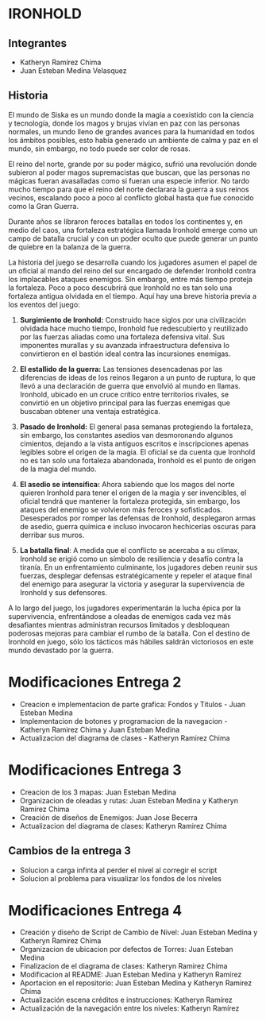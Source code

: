 # IRONHOLD

## Integrantes
- Katheryn Ramírez Chima
- Juan Esteban Medina Velasquez

## Historia
 
El mundo de Siska es un mundo donde la magia a coexistido con la ciencia y tecnología, donde los magos y brujas vivían en paz con las personas normales, un mundo lleno de grandes avances para la humanidad en todos los ámbitos posibles, esto había generado un ambiente de calma y paz en el mundo, sin embargo, no todo puede ser color de rosas.

El reino del norte, grande por su poder mágico, sufrió una revolución donde subieron al poder magos supremacistas que buscan, que las personas no mágicas fueran avasalladas como si fueran una especie inferior. No tardo mucho tiempo para que el reino del norte declarara la guerra a sus reinos vecinos, escalando poco a poco al conflicto global hasta que fue conocido como la Gran Guerra.

Durante años se libraron feroces batallas en todos los continentes y, en medio del caos, una fortaleza estratégica llamada Ironhold emerge como un campo de batalla crucial y con un poder oculto que puede generar un punto de quiebre en la balanza de la guerra.

La historia del juego se desarrolla cuando los jugadores asumen el papel de un oficial al mando del reino del sur encargado de defender Ironhold contra los implacables ataques enemigos. Sin embargo, entre más tiempo proteja la fortaleza. Poco a poco descubrirá que Ironhold no es tan solo una fortaleza antigua olvidada en el tiempo. Aquí hay una breve historia previa a los eventos del juego:

1. **Surgimiento de Ironhold:** Construido hace siglos por una civilización olvidada hace mucho tiempo, Ironhold fue redescubierto y reutilizado por las fuerzas aliadas como una fortaleza defensiva vital. Sus imponentes murallas y su avanzada infraestructura defensiva lo convirtieron en el bastión ideal contra las incursiones enemigas.

2. **El estallido de la guerra:** Las tensiones desencadenas por las diferencias de ideas de los reinos llegaron a un punto de ruptura, lo que llevó a una declaración de guerra que envolvió al mundo en llamas. Ironhold, ubicado en un cruce crítico entre territorios rivales, se convirtió en un objetivo principal para las fuerzas enemigas que buscaban obtener una ventaja estratégica.

3. **Pasado de Ironhold:** El general pasa semanas protegiendo la fortaleza, sin embargo, los constantes asedios van desmoronando algunos cimientos, dejando a la vista antiguos escritos e inscripciones apenas legibles sobre el origen de la magia. El oficial se da cuenta que Ironhold no es tan solo una fortaleza abandonada, Ironhold es el punto de origen de la magia del mundo.

4. **El asedio se intensifica:** Ahora sabiendo que los magos del norte quieren Ironhold para tener el origen de la magia y ser invencibles, el oficial tendrá que mantener la fortaleza protegida, sin embargo, los ataques del enemigo se volvieron más feroces y sofisticados. Desesperados por romper las defensas de Ironhold, desplegaron armas de asedio, guerra química e incluso invocaron hechicerías oscuras para derribar sus muros.

5. **La batalla final**: A medida que el conflicto se acercaba a su clímax, Ironhold se erigió como un símbolo de resiliencia y desafío contra la tiranía. En un enfrentamiento culminante, los jugadores deben reunir sus fuerzas, desplegar defensas estratégicamente y repeler el ataque final del enemigo para asegurar la victoria y asegurar la supervivencia de Ironhold y sus defensores.

A lo largo del juego, los jugadores experimentarán la lucha épica por la supervivencia, enfrentándose a oleadas de enemigos cada vez más desafiantes mientras administran recursos limitados y desbloquean poderosas mejoras para cambiar el rumbo de la batalla. Con el destino de Ironhold en juego, sólo los tácticos más hábiles saldrán victoriosos en este mundo devastado por la guerra.

# Modificaciones Entrega 2
- Creacion e implementacion de parte grafica: Fondos y Títulos - Juan Esteban Medina
- Implementacion de botones y programacion de la navegacion - Katheryn Ramirez Chima y Juan Esteban Medina
- Actualizacion del diagrama de clases - Katheryn Ramirez Chima

# Modificaciones Entrega 3
- Creacion de los 3 mapas: Juan Esteban Medina
- Organizacion de oleadas y rutas: Juan Esteban Medina y Katheryn Ramirez Chima
- Creación de diseños de Enemigos: Juan Jose Becerra
- Actualizacion del diagrama de clases: Katheryn Ramirez Chima

## Cambios de la entrega 3
 - Solucion a carga infinta al perder el nivel al corregir el script
 - Solucion al problema para visualizar los fondos de los niveles
 
 
# Modificaciones Entrega 4
- Creación y diseño de Script de Cambio de Nivel: Juan Esteban Medina y Katheryn Ramirez Chima
- Organizacion de ubicacion por defectos de Torres: Juan Esteban Medina
- Finalizacion de el diagrama de clases: Katheryn Ramirez Chima
- Modificacion al README: Juan Esteban Medina y Katheryn Ramírez 
- Aportacion en el repositorio: Juan Esteban Medina y Katheryn Ramirez Chima
- Actualización escena créditos e instrucciones: Katheryn Ramírez 
- Actualización de la navegación entre los niveles: Katheryn Ramírez